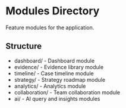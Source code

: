 # Modules Directory

Feature modules for the application.

## Structure
- dashboard/ - Dashboard module
- evidence/ - Evidence library module  
- timeline/ - Case timeline module
- strategy/ - Strategy roadmap module
- analytics/ - Analytics module
- collaboration/ - Team collaboration module
- ai/ - AI query and insights modules
